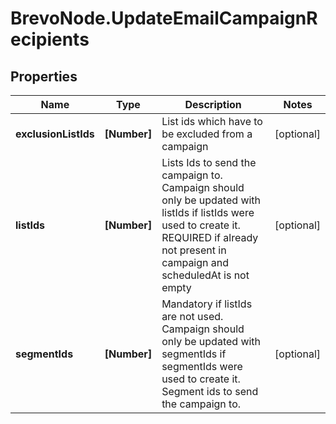 # BrevoNode.UpdateEmailCampaignRecipients

## Properties
Name | Type | Description | Notes
------------ | ------------- | ------------- | -------------
**exclusionListIds** | **[Number]** | List ids which have to be excluded from a campaign | [optional] 
**listIds** | **[Number]** | Lists Ids to send the campaign to. Campaign should only be updated with listIds if listIds were used to create it. REQUIRED if already not present in campaign and scheduledAt is not empty | [optional] 
**segmentIds** | **[Number]** | Mandatory if listIds are not used. Campaign should only be updated with segmentIds if segmentIds were used to create it. Segment ids to send the campaign to. | [optional] 


